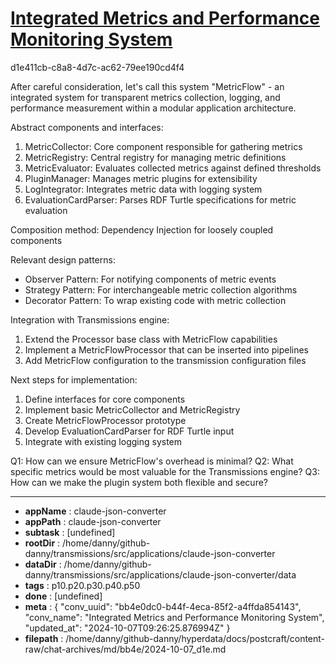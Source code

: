 # [Integrated Metrics and Performance Monitoring System](https://claude.ai/chat/bb4e0dc0-b44f-4eca-85f2-a4ffda854143)

d1e411cb-c8a8-4d7c-ac62-79ee190cd4f4

 After careful consideration, let's call this system "MetricFlow" - an integrated system for transparent metrics collection, logging, and performance measurement within a modular application architecture.

Abstract components and interfaces:

1. MetricCollector: Core component responsible for gathering metrics
2. MetricRegistry: Central registry for managing metric definitions
3. MetricEvaluator: Evaluates collected metrics against defined thresholds
4. PluginManager: Manages metric plugins for extensibility
5. LogIntegrator: Integrates metric data with logging system
6. EvaluationCardParser: Parses RDF Turtle specifications for metric evaluation

Composition method: Dependency Injection for loosely coupled components

Relevant design patterns:
- Observer Pattern: For notifying components of metric events
- Strategy Pattern: For interchangeable metric collection algorithms
- Decorator Pattern: To wrap existing code with metric collection

Integration with Transmissions engine:

1. Extend the Processor base class with MetricFlow capabilities
2. Implement a MetricFlowProcessor that can be inserted into pipelines
3. Add MetricFlow configuration to the transmission configuration files

Next steps for implementation:

1. Define interfaces for core components
2. Implement basic MetricCollector and MetricRegistry
3. Create MetricFlowProcessor prototype
4. Develop EvaluationCardParser for RDF Turtle input
5. Integrate with existing logging system

Q1: How can we ensure MetricFlow's overhead is minimal?
Q2: What specific metrics would be most valuable for the Transmissions engine?
Q3: How can we make the plugin system both flexible and secure?

---

* **appName** : claude-json-converter
* **appPath** : claude-json-converter
* **subtask** : [undefined]
* **rootDir** : /home/danny/github-danny/transmissions/src/applications/claude-json-converter
* **dataDir** : /home/danny/github-danny/transmissions/src/applications/claude-json-converter/data
* **tags** : p10.p20.p30.p40.p50
* **done** : [undefined]
* **meta** : {
  "conv_uuid": "bb4e0dc0-b44f-4eca-85f2-a4ffda854143",
  "conv_name": "Integrated Metrics and Performance Monitoring System",
  "updated_at": "2024-10-07T09:26:25.876994Z"
}
* **filepath** : /home/danny/github-danny/hyperdata/docs/postcraft/content-raw/chat-archives/md/bb4e/2024-10-07_d1e.md